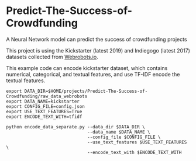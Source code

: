 # Predict-The-Success-of-Crowdfunding
A Neural Network model can predict the success of crowdfunding projects

This project is using the Kickstarter (latest 2019) and Indiegogo (latest 2017) datasets collected from [Webrobots.io](https://webrobots.io/projects/).

This example code can encode kickstarter dataset, which contains numerical, categorical, and textual features, and use TF-IDF encode the textual features.

```shell
export DATA_DIR=$HOME/projects/Predict-The-Success-of-Crowdfunding/raw_data_webrobots
export DATA_NAME=kickstarter
export CONFIG_FILE=config.json
export USE_TEXT_FEATURES=True
export ENCODE_TEXT_WITH=tfidf

python encode_data_separate.py --data_dir $DATA_DIR \
                               --data_name $DATA_NAME \
                               --config_file $CONFIG_FILE \
                               --use_text_features $USE_TEXT_FEATURES \
                               --encode_text_with $ENCODE_TEXT_WITH
```
